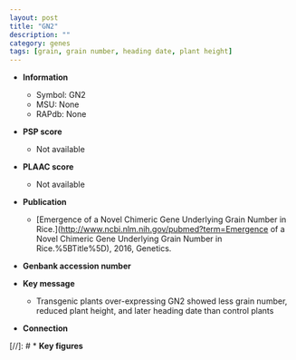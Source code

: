 ```yaml
---
layout: post
title: "GN2"
description: ""
category: genes
tags: [grain, grain number, heading date, plant height]
---
```


* **Information**  
    + Symbol: GN2  
    + MSU: None  
    + RAPdb: None  

* **PSP score**  
    + Not available 

* **PLAAC score**  
    + Not available 

* **Publication**  
    + [Emergence of a Novel Chimeric Gene Underlying Grain Number in Rice.](http://www.ncbi.nlm.nih.gov/pubmed?term=Emergence of a Novel Chimeric Gene Underlying Grain Number in Rice.%5BTitle%5D), 2016, Genetics.

* **Genbank accession number**  

* **Key message**  
    + Transgenic plants over-expressing GN2 showed less grain number, reduced plant height, and later heading date than control plants

* **Connection**  

[//]: # * **Key figures**  


